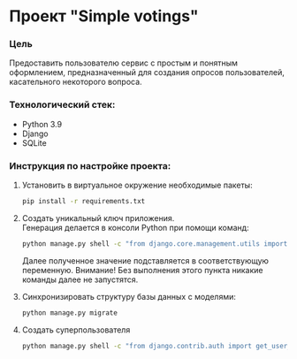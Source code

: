 # Проект "Simple votings"

### Цель
Предоставить пользователю сервис с простым и понятным оформлением, предназначенный для создания опросов пользователей, касательного некоторого вопроса.

### Технологический стек:
- Python 3.9
- Django 
- SQLite 

### Инструкция по настройке проекта:
1. Установить в виртуальное окружение необходимые пакеты: 
   ```bash
   pip install -r requirements.txt
   ```

2. Создать уникальный ключ приложения.  
   Генерация делается в консоли Python при помощи команд:
   ```bash
   python manage.py shell -c "from django.core.management.utils import get_random_secret_key; get_random_secret_key()"
   ```
   Далее полученное значение подставляется в соответствующую переменную.
   Внимание! Без выполнения этого пункта никакие команды далее не запустятся.

3. Синхронизировать структуру базы данных с моделями: 
   ```bash
   python manage.py migrate
   ```

4. Создать суперпользователя
   ```bash
   python manage.py shell -c "from django.contrib.auth import get_user_model; get_user_model().objects.create_superuser('vasya', '1@abc.net', 'promprog')"
   ```
